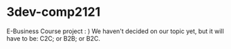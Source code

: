 # 3dev-comp2121
E-Business Course project : )
We haven't decided on our topic yet, but it will have to be:
C2C; or
B2B; or
B2C.
